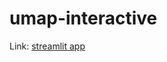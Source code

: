 # umap-interactive

Link: [streamlit app](https://umap-interactive-8hatfzgeyppit4pojfh42s.streamlit.app/)